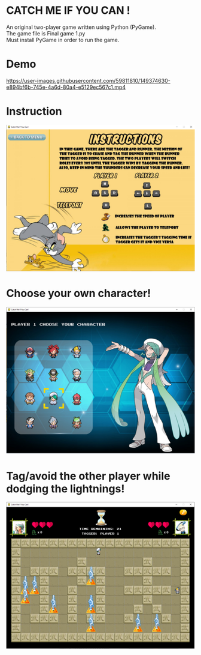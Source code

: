 # CATCH ME IF YOU CAN !
An original two-player game written using Python (PyGame).  
The game file is Final game 1.py  
Must install PyGame in order to run the game.

# Demo
https://user-images.githubusercontent.com/59811810/149374630-e894bf6b-745e-4a6d-80a4-e5129ec567c1.mp4

# Instruction
![](Images/Instructions.png)

# Choose your own character!
![](Images/choose%20player.png)

# Tag/avoid the other player while dodging the lightnings!
![](Images/game.png)
